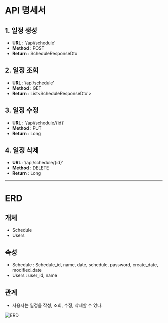 # API 명세서

## 1. 일정 생성
- **URL** : '/api/schedule'
- **Method** : POST
- **Return** : ScheduleResponseDto

## 2. 일정 조회
- **URL** :'/api/schedule'
- **Method** : GET
- **Return** : List<ScheduleResponseDto'>

## 3. 일정 수정
- **URL** : '/api/schedule/{id}'
- **Method** : PUT
- **Return** : Long

## 4. 일정 삭제
- **URL** :'/api/schedule/{id}'
- **Method** : DELETE
- **Return** : Long

---
# ERD

## 개체
- Schedule
- Users
## 속성
- Schedule : Schedule_id, name, date, schedule, password, create_date, modified_date 
- Users : user_id, name
## 관계
- 사용자는 일정을 작성, 조회, 수정, 삭제할 수 있다.

![ERD](https://ifh.cc/v-TYyqdZ)
 